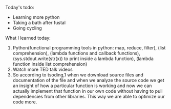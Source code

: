 Today's todo:
- Learning more python
- Taking a bath after fustal
- Going cycling

What I learned today:
1. Python(functional programming tools in python: map, reduce, filter), (list comprehension), (lambda functions and callback functions), (sys.stdout.write(str(x)) to print inside a lambda function), (lambda function inside list comprehension)
2. Watch more TED talk videos
3. So according to tsoding,1 when we download source files and documentation of the file and when we analyze the source code we get an insight of how a particular function is working and now we can actually implement that function in our own code without having to pull dependencies from other libraries. This way we are able to optimize our code more.